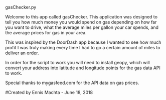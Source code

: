 gasChecker.py

Welcome to this app called gasChecker. This application was
designed to tell you how much money you would spend on gas depending
on how far you want to drive, what the average miles per gallon your car
spends, and the average prices for gas in your area.

This was inspired by the DoorDash app because I wanted to see how much profit
I was truly making every time I had to go a certain amount of miles to deliver
an order.

In order for the script to work you will need to install geopy, which will convert
your address into latitude and longitude points for the gas data API to work.

Special thanks to mygasfeed.com for the API data on gas prices.

#Created by Ennis Machta - June 18, 2018
